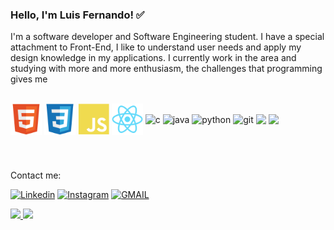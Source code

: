 
### Hello, I'm Luis Fernando! ✅
I'm a software developer and Software Engineering student. I have a special attachment to Front-End, I like to understand user needs and apply my design knowledge in my applications. I currently work in the area and studying with more and more enthusiasm, the challenges that programming gives me

<div style="display: inline_block"> <br/>
    <img align="center" alt="html5" src="https://raw.githubusercontent.com/devicons/devicon/master/icons/html5/html5-original.svg" width="50" height="alto">
    <img align="center" alt="css" src="https://raw.githubusercontent.com/devicons/devicon/master/icons/css3/css3-original.svg" width="50" height="alto">
    <img align="center" alt="javascript" src="https://raw.githubusercontent.com/devicons/devicon/master/icons/javascript/javascript-plain.svg" width="50" height="alto">
    <img align="center" alt="react" src="https://raw.githubusercontent.com/devicons/devicon/master/icons/react/react-original.svg" width="50" height="alto">
    <img align="center" alt="c" src="https://camo.githubusercontent.com/910e9fa5713f0f2aa489815db1897e5698c6bfc66af3d123b2912a269ff98ae7/68747470733a2f2f63646e2e6a7364656c6976722e6e65742f67682f64657669636f6e732f64657669636f6e2f69636f6e732f632f632d6f726967696e616c2e737667" width="50" height="alto">
    <img align="center" alt="java" src="https://camo.githubusercontent.com/20ffa1c9a31e2c991c8b52b0cb7be938de51db4b7a9299658fef28efb0cc845a/68747470733a2f2f63646e2e6a7364656c6976722e6e65742f67682f64657669636f6e732f64657669636f6e2f69636f6e732f6a6176612f6a6176612d6f726967696e616c2e737667" width="50" height="alto">
    <img align="center" alt="python" src="https://cdn.jsdelivr.net/gh/devicons/devicon/icons/python/python-original.svg" width="50" height="alto">
    <img align="center" alt="git" src="https://cdn.jsdelivr.net/gh/devicons/devicon/icons/git/git-original.svg" width="50" height="alto">
    <img align="center" src="https://cdn.jsdelivr.net/gh/devicons/devicon/icons/typescript/typescript-original.svg" width="50" height="alto">
    <img align="center" src="https://cdn.jsdelivr.net/gh/devicons/devicon/icons/figma/figma-original.svg" width="50" height="alto">
          
</div> <br/> 

#

Contact me:


[![Linkedin](https://img.shields.io/badge/LinkedIn-0077B5?style=for-the-badge&logo=linkedin&logoColor=white)](https://www.linkedin.com/in/luis-fernando-ribeiro-honorato-048051247/)
[![Instagram](https://img.shields.io/badge/Instagram-E4405F?style=for-the-badge&logo=instagram&logoColor=white)](https://www.instagram.com/luisfernando_designer_/?hl=pt-br)
[![GMAIL](https://img.shields.io/badge/Gmail-D14836?style=for-the-badge&logo=gmail&logoColor=white)](https://mail.google.com/mail/u/2/#inbox?compose=GTvVlcSHwfTCKklrPklTDQxFWThptDJfZRzDgkmWBRVZCnLwCJVlfvXjsKGGkwzBlxwTRWMFzSgzn)

<div>
  <a href="https://github.com/Luis-softdev">
   <img height="180em" src="https://github-readme-stats.vercel.app/api/top-langs/?username=Luis-softdev&layout=compact&langs_count=7&theme=dracula"/>
  <img height="180em" src="https://github-readme-stats.vercel.app/api?username=Luis-softdev&show_icons=true&theme=dracula&include_all_commits=true&count_private=true"/>
</div>

